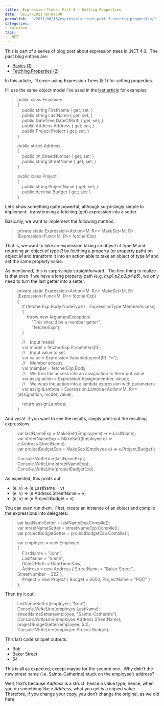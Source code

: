 ```yaml
---
title:  Expression Trees: Part 3 – Setting Properties
date:  06/17/2011 00:09:00
permalink:  "/2011/06/16/expression-trees-part-3-setting-properties/"
categories:
- Solution
tags:
- .NET
---
```

<p>This is part of a series of blog post about expression trees in .NET 4.0.&#160; The past blog entries are:</p>  <ul>   <li><a href="http://vincentlauzon.wordpress.com/2011/06/01/expression-trees-part-1-basics/">Basics (1)</a> </li>    <li><a href="http://vincentlauzon.wordpress.com/2011/06/13/expression-trees-part-2-fetching-properties/">Fetching Properties (2)</a>&#160; </li> </ul>  <p>In this article, I’ll cover using Expression Trees (ET) for setting properties.</p>  <p>I’ll use the same object model I’ve used in the <a href="http://vincentlauzon.wordpress.com/2011/06/13/expression-trees-part-2-fetching-properties/">last article</a> for examples:</p>  <blockquote>   <p>public class Employee      <br />{       <br />&#160;&#160;&#160; public string FirstName { get; set; }       <br />&#160;&#160;&#160; public string LastName { get; set; }       <br />&#160;&#160;&#160; public DateTime DateOfBirth { get; set; }       <br />&#160;&#160;&#160; public Address Address { get; set; }       <br />&#160;&#160;&#160; public Project Project { get; set; }       <br />} </p>    <p>public struct Address      <br />{       <br />&#160;&#160;&#160; public int StreetNumber { get; set; }       <br />&#160;&#160;&#160; public string StreetName { get; set; }       <br />} </p>    <p>public class Project      <br />{       <br />&#160;&#160;&#160; public string ProjectName { get; set; }       <br />&#160;&#160;&#160; public decimal Budget { get; set; }       <br />} </p> </blockquote>  <p>Let’s show something quite powerful, although surprisingly simple to implement:&#160; transforming a fetching (get) expression into a setter.</p>  <p>Basically, we want to implement the following method:</p>  <blockquote>   <p>private static Expression&lt;Action&lt;M, R&gt;&gt; MakeSet&lt;M, R&gt;(Expression&lt;Func&lt;M, R&gt;&gt; fetcherExp) </p> </blockquote>  <p>That is, we want to take an expression taking an object of type <em>M</em> and returning an object of type <em>R</em> by fetching a property (or property path) on object <em>M</em> and transform it into an action able to take an object of type <em>M</em> and set the same property value.</p>  <p>As mentioned, this is surprisingly straightforward.&#160; The first thing to realize is that even if we have a long property path (e.g. <em>m.p1.p2.p3.p4.p5</em>), we only need to turn the last getter into a setter.</p>  <blockquote>   <p>private static Expression&lt;Action&lt;M, R&gt;&gt; MakeSet&lt;M, R&gt;(Expression&lt;Func&lt;M, R&gt;&gt; fetcherExp)      <br />{       <br />&#160;&#160;&#160; if (fetcherExp.Body.NodeType != ExpressionType.MemberAccess)       <br />&#160;&#160;&#160; {       <br />&#160;&#160;&#160;&#160;&#160;&#160;&#160; throw new ArgumentException(       <br />&#160;&#160;&#160;&#160;&#160;&#160;&#160;&#160;&#160;&#160;&#160; &quot;This should be a member getter&quot;,       <br />&#160;&#160;&#160;&#160;&#160;&#160;&#160;&#160;&#160;&#160;&#160; &quot;fetcherExp&quot;);       <br />&#160;&#160;&#160; } </p>    <p>&#160;&#160;&#160; //&#160;&#160;&#160; Input model      <br />&#160;&#160;&#160; var model = fetcherExp.Parameters[0];       <br />&#160;&#160;&#160; //&#160;&#160;&#160; Input value to set       <br />&#160;&#160;&#160; var value = Expression.Variable(typeof(R), &quot;v&quot;);       <br />&#160;&#160;&#160; //&#160;&#160;&#160; Member access       <br />&#160;&#160;&#160; var member = fetcherExp.Body;       <br />&#160;&#160;&#160; //&#160;&#160;&#160; We turn the access into an assignation to the input value       <br />&#160;&#160;&#160; var assignation = Expression.Assign(member, value);       <br />&#160;&#160;&#160; //&#160;&#160;&#160; We wrap the action into a lambda expression with parameters       <br />&#160;&#160;&#160; var assignLambda = Expression.Lambda&lt;Action&lt;M, R&gt;&gt;(assignation, model, value); </p>    <p>&#160;&#160;&#160; return assignLambda;      <br />}</p> </blockquote>  <p>And voilà!&#160; If you want to see the results, simply print-out the resulting expressions:</p>  <blockquote>   <p>var lastNameExp = MakeSet((Employee e) =&gt; e.LastName);      <br />var streetNameExp = MakeSet((Employee e) =&gt; e.Address.StreetName);       <br />var projectBudgetExp = MakeSet((Employee e) =&gt; e.Project.Budget); </p>    <p>Console.WriteLine(lastNameExp);      <br />Console.WriteLine(streetNameExp);       <br />Console.WriteLine(projectBudgetExp); </p> </blockquote>  <p>As expected, this prints out:</p>  <ul>   <li>(e, v) =&gt; (e.LastName = v) </li>    <li>(e, v) =&gt; (e.Address.StreetName = v) </li>    <li>(e, v) =&gt; (e.Project.Budget = v) </li> </ul>  <p>You can even run them.&#160; First, create an instance of an object and compile the expressions into delegates:</p>  <blockquote>   <p>var lastNameSetter = lastNameExp.Compile();      <br />var streetNameSetter = streetNameExp.Compile();       <br />var projectBudgetSetter = projectBudgetExp.Compile(); </p>    <p>var employee = new Employee      <br />{       <br />&#160;&#160;&#160; FirstName = &quot;John&quot;,       <br />&#160;&#160;&#160; LastName = &quot;Smith&quot;,       <br />&#160;&#160;&#160; DateOfBirth = DateTime.Now,       <br />&#160;&#160;&#160; Address = new Address { StreetName = &quot;Baker Street&quot;, StreetNumber = 222 },       <br />&#160;&#160;&#160; Project = new Project { Budget = 6000, ProjectName = &quot;POC&quot; }       <br />}; </p> </blockquote>  <p>Then try it out:</p>  <blockquote>   <p>lastNameSetter(employee, &quot;Bob&quot;);      <br />Console.WriteLine(employee.LastName);       <br />streetNameSetter(employee, &quot;Sainte-Catherine&quot;);       <br />Console.WriteLine(employee.Address.StreetName);       <br />projectBudgetSetter(employee, 54);       <br />Console.WriteLine(employee.Project.Budget); </p> </blockquote>  <p>This last code snippet outputs:</p>  <ul>   <li>Bob </li>    <li>Baker Street </li>    <li>54 </li> </ul>  <p>This is all as expected, except maybe for the second one.&#160; Why didn’t the new street name (i.e. Sainte-Catherine) stuck on the employee’s address?</p>  <p>Well, that’s because <em>Address</em> is a struct, hence a value type, hence, when you do something like <em>e.Address</em>, what you get is a copied value.&#160; Therefore, if you change your copy, you don’t change the original, as we did here.</p>